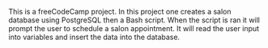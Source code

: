 This is a freeCodeCamp project. In this project one creates a salon database using PostgreSQL then a Bash script. When the script is ran it will prompt the user to schedule a salon appointment. It will read the user input into variables and insert the data into the database.
